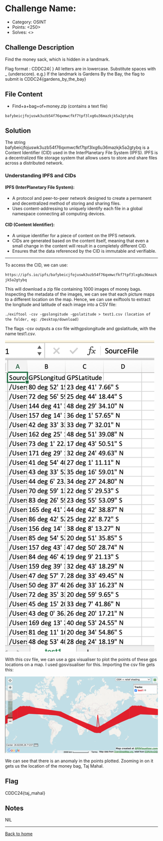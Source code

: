# Challenge Name: <Romeo and Juliet>

- Category: OSINT
- Points: <250>
- Solves: <>

## Challenge Description

Find the money sack, which is hidden in a landmark.

Flag format : CDDC24{   }
All letters are in lowercase.
Substitute spaces with _ (underscore).
e.g.) If the landmark is Gardens By the Bay, the flag to submit is CDDC24{gardens_by_the_bay}

## File Content

- Find+a+bag+of+money.zip (contains a text file)

`bafybeicjfojuswk3uzb54f76qxmwcfkf7tpf3lxg6u36mazkjk5a2gtybq`

## Solution

The string bafybeicjfojuswk3uzb54f76qxmwcfkf7tpf3lxg6u36mazkjk5a2gtybq is a Content Identifier (CID) used in the InterPlanetary File System (IPFS). IPFS is a decentralized file storage system that allows users to store and share files across a distributed network.

### Understanding IPFS and CIDs

#### IPFS (InterPlanetary File System):

- A protocol and peer-to-peer network designed to create a permanent and decentralized method of storing and sharing files.
- Uses content-addressing to uniquely identify each file in a global namespace connecting all computing devices.

#### CID (Content Identifier):

- A unique identifier for a piece of content on the IPFS network.
- CIDs are generated based on the content itself, meaning that even a small change in the content will result in a completely different CID.
- Ensures that the data referenced by the CID is immutable and verifiable.

---

To access the CID, we can use:

`https://ipfs.io/ipfs/bafybeicjfojuswk3uzb54f76qxmwcfkf7tpf3lxg6u36mazkjk5a2gtybq`

This will download a zip file containing 1000 images of money bags. Inspecting the metadata of the images, we can see that each picture maps to a different location on the map. Hence, we can use exiftools to extract the longitude and latitude of each image into a CSV file:

`./exiftool -csv -gpslongitude -gpslatitude > test1.csv (location of the folder, eg: /Desktop/download)`

The flags -csv outputs a csv file withgpslongitude and gpslatitude, with the name test1.csv.

![Screenshot of the challenge](/Images/CDDC2024_Qualifiers/Qualifier_OSINT_moneybag1.png)

With this csv file, we can use a gps visualiser to plot the points of these gps locations on a map. I used gpsvisualiser for this. Importing the csv file gets this:

![Screenshot of the challenge](/Images/CDDC2024_Qualifiers/Qualifier_OSINT_moneybag2.png)

We can see that there is an anomaly in the points plotted. Zooming in on it gets us the location of the money bag, Taj Mahal.

## Flag

CDDC24{taj_mahal}

## Notes

NIL

---

[Back to home](https://github.com/kailermai/CTF-Writeups/tree/main/CDDC2024)
